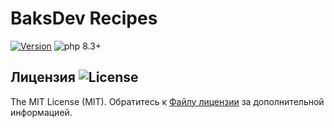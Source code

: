 # BaksDev Recipes

[![Version](https://img.shields.io/badge/version-recipes-blue)](https://github.com/baks-dev/recipes/releases)
![php 8.3+](https://img.shields.io/badge/php-min%208.3-red.svg)


## Лицензия ![License](https://img.shields.io/badge/MIT-green)

The MIT License (MIT). Обратитесь к [Файлу лицензии](LICENSE.md) за дополнительной информацией.

